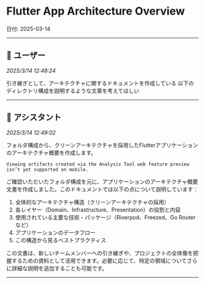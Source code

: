 # Flutter App Architecture Overview

日付: 2025-03-14

---

## 👤 ユーザー
*2025/3/14 12:48:24*

引き継ぎとして、アーキテクチャに関するドキュメントを作成している
以下のディレクトリ構成を説明するような文章を考えてほしい

---

## 🤖 アシスタント
*2025/3/14 12:49:02*

フォルダ構成から、クリーンアーキテクチャを採用したFlutterアプリケーションのアーキテクチャ概要を作成します。
```
Viewing artifacts created via the Analysis Tool web feature preview isn’t yet supported on mobile.
```



ご確認いただいたフォルダ構成を元に、アプリケーションのアーキテクチャ概要文書を作成しました。このドキュメントでは以下の点について説明しています：

1. 全体的なアーキテクチャ構造（クリーンアーキテクチャの採用）
2. 各レイヤー（Domain、Infrastructure、Presentation）の役割と内容
3. 使用されている主要な技術・パッケージ（Riverpod、Freezed、Go Routerなど）
4. アプリケーションのデータフロー
5. この構造から見るベストプラクティス

この文書は、新しいチームメンバーへの引き継ぎや、プロジェクトの全体像を把握するための資料として活用できます。必要に応じて、特定の領域についてさらに詳細な説明を追加することも可能です。

---
